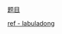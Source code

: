 [题目](https://leetcode.cn/problems/distinct-subsequences/)

[ref - labuladong](https://labuladong.online/algo/di-er-zhan-a01c6/zi-xu-lie--6bc09/jing-dian--e5f5e/)